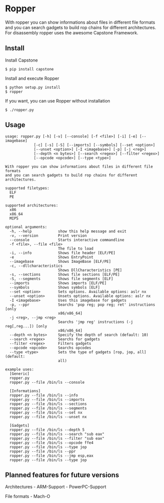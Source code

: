 Ropper
================

With ropper you can show informations about files in different file formats
and you can search gadgets to build rop chains for different architectures. For disassembly ropper uses the
awesome Capstone Framework.

Install
-------

Install Capstone

    $ pip install capstone

Install and execute Ropper

    $ python setup.py install
    $ ropper

If you want, you can use Ropper without installation

    $ ./ropper.py


Usage
-----

    usage: ropper.py [-h] [-v] [--console] [-f <file>] [-i] [-e] [--imagebase]
                 [-c] [-s] [-S] [--imports] [--symbols] [--set <option>]
                 [--unset <option>] [-I <imagebase>] [-p] [-j <reg>]
                 [--depth <n bytes>] [--search <regex>] [--filter <regex>]
                 [--opcode <opcode>] [--type <type>]

    With ropper you can show informations about files in different file formats
    and you can search gadgets to build rop chains for different architectures.

    supported filetypes:
      ELF
      PE

    supported architectures:
      x86
      x86_64
      MIPS

    optional arguments:
      -h, --help            show this help message and exit
      -v, --version         Print version
      --console             Starts interactive commandline
      -f <file>, --file <file>
                            The file to load
      -i, --info            Shows file header [ELF/PE]
      -e                    Shows EntryPoint
      --imagebase           Shows ImageBase [ELF/PE]
      -c, --dllcharacteristics
                            Shows DllCharacteristics [PE]
      -s, --sections        Shows file sections [ELF/PE]
      -S, --segments        Shows file segments [ELF]
      --imports             Shows imports [ELF/PE]
      --symbols             Shows symbols [ELF]
      --set <option>        Sets options. Available options: aslr nx
      --unset <option>      Unsets options. Available options: aslr nx
      -I <imagebase>        Uses this imagebase for gadgets
      -p, --ppr             Searchs 'pop reg; pop reg; ret' instructions [only
                            x86/x86_64]
      -j <reg>, --jmp <reg>
                            Searchs 'jmp reg' instructions (-j reg[,reg...]) [only
                            x86/x86_64]
      --depth <n bytes>     Specify the depth of search (default: 10)
      --search <regex>      Searchs for gadgets
      --filter <regex>      Filters gadgets
      --opcode <opcode>     Searchs opcodes
      --type <type>         Sets the type of gadgets [rop, jop, all] (default:
                            all)

    example uses:
      [Generic]
      ropper.py
      ropper.py --file /bin/ls --console

      [Informations]
      ropper.py --file /bin/ls --info
      ropper.py --file /bin/ls --imports
      ropper.py --file /bin/ls --sections
      ropper.py --file /bin/ls --segments
      ropper.py --file /bin/ls --set nx
      ropper.py --file /bin/ls --unset nx

      [Gadgets]
      ropper.py --file /bin/ls --depth 5
      ropper.py --file /bin/ls --search "sub eax"
      ropper.py --file /bin/ls --filter "sub eax"
      ropper.py --file /bin/ls --opcode ffe4
      ropper.py --file /bin/ls --type jop
      ropper.py --file /bin/ls --ppr
      ropper.py --file /bin/ls --jmp esp,eax
      ropper.py --file /bin/ls --type jop


Planned features for future versions
------------------------------------
  Architectures
    - ARM-Support
    - PowerPC-Support

  File formats
    - Mach-O

  
